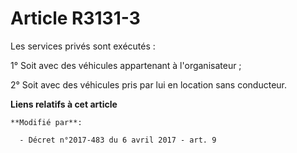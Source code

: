 # Article R3131-3

Les services privés sont exécutés :

1° Soit avec des véhicules appartenant à l'organisateur ;

2° Soit avec des véhicules pris par lui en location sans conducteur.

**Liens relatifs à cet article**

	**Modifié par**:

	  - Décret n°2017-483 du 6 avril 2017 - art. 9
